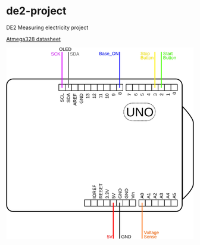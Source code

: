 # de2-project
DE2 Measuring electricity project

[Atmega328 datasheet](https://ww1.microchip.com/downloads/aemDocuments/documents/MCU08/ProductDocuments/DataSheets/40001906C.pdf)

<p align="center">
  <img src="img/arduino.svg" alt="Arduino UNO board connections"/>
</p>